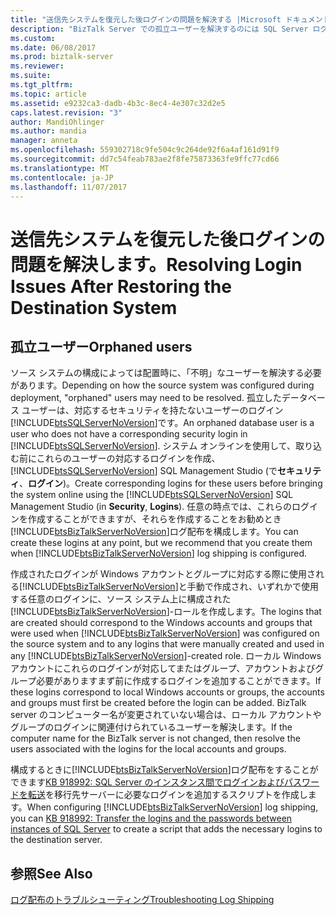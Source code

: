 ```yaml
---
title: "送信先システムを復元した後ログインの問題を解決する |Microsoft ドキュメント"
description: "BizTalk Server での孤立ユーザーを解決するのには SQL Server ログインをスクリプトにログ配布"
ms.custom: 
ms.date: 06/08/2017
ms.prod: biztalk-server
ms.reviewer: 
ms.suite: 
ms.tgt_pltfrm: 
ms.topic: article
ms.assetid: e9232ca3-dadb-4b3c-8ec4-4e307c32d2e5
caps.latest.revision: "3"
author: MandiOhlinger
ms.author: mandia
manager: anneta
ms.openlocfilehash: 559302718c9fe504c9c264de92f6a4af161d91f9
ms.sourcegitcommit: dd7c54feab783ae2f8fe75873363fe9ffc77cd66
ms.translationtype: MT
ms.contentlocale: ja-JP
ms.lasthandoff: 11/07/2017
---
```

# <a name="resolving-login-issues-after-restoring-the-destination-system"></a><span data-ttu-id="19418-103">送信先システムを復元した後ログインの問題を解決します。</span><span class="sxs-lookup"><span data-stu-id="19418-103">Resolving Login Issues After Restoring the Destination System</span></span>

## <a name="orphaned-users"></a><span data-ttu-id="19418-104">孤立ユーザー</span><span class="sxs-lookup"><span data-stu-id="19418-104">Orphaned users</span></span>
<span data-ttu-id="19418-105">ソース システムの構成によっては配置時に、「不明」なユーザーを解決する必要があります。</span><span class="sxs-lookup"><span data-stu-id="19418-105">Depending on how the source system was configured during deployment, "orphaned" users may need to be resolved.</span></span> <span data-ttu-id="19418-106">孤立したデータベース ユーザーは、対応するセキュリティを持たないユーザーのログイン[!INCLUDE[btsSQLServerNoVersion](../includes/btssqlservernoversion-md.md)]です。</span><span class="sxs-lookup"><span data-stu-id="19418-106">An orphaned database user is a user who does not have a corresponding security login in [!INCLUDE[btsSQLServerNoVersion](../includes/btssqlservernoversion-md.md)].</span></span> <span data-ttu-id="19418-107">システム オンラインを使用して、取り込む前にこれらのユーザーの対応するログインを作成、 [!INCLUDE[btsSQLServerNoVersion](../includes/btssqlservernoversion-md.md)] SQL Management Studio (で**セキュリティ**、**ログイン**)。</span><span class="sxs-lookup"><span data-stu-id="19418-107">Create corresponding logins for these users before bringing the system online using the [!INCLUDE[btsSQLServerNoVersion](../includes/btssqlservernoversion-md.md)] SQL Management Studio (in **Security**, **Logins**).</span></span> <span data-ttu-id="19418-108">任意の時点では、これらのログインを作成することができますが、それらを作成することをお勧めとき[!INCLUDE[btsBizTalkServerNoVersion](../includes/btsbiztalkservernoversion-md.md)]ログ配布を構成します。</span><span class="sxs-lookup"><span data-stu-id="19418-108">You can create these logins at any point, but we recommend that you create them when [!INCLUDE[btsBizTalkServerNoVersion](../includes/btsbiztalkservernoversion-md.md)] log shipping is configured.</span></span>  
  
 <span data-ttu-id="19418-109">作成されたログインが Windows アカウントとグループに対応する際に使用される[!INCLUDE[btsBizTalkServerNoVersion](../includes/btsbiztalkservernoversion-md.md)]と手動で作成され、いずれかで使用する任意のログインに、ソース システム上に構成された[!INCLUDE[btsBizTalkServerNoVersion](../includes/btsbiztalkservernoversion-md.md)]-ロールを作成します。</span><span class="sxs-lookup"><span data-stu-id="19418-109">The logins that are created should correspond to the Windows accounts and groups that were used when [!INCLUDE[btsBizTalkServerNoVersion](../includes/btsbiztalkservernoversion-md.md)] was configured on the source system and to any logins that were manually created and used in any [!INCLUDE[btsBizTalkServerNoVersion](../includes/btsbiztalkservernoversion-md.md)]-created role.</span></span> <span data-ttu-id="19418-110">ローカル Windows アカウントにこれらのログインが対応してまたはグループ、アカウントおよびグループ必要がありますまず前に作成するログインを追加することができます。</span><span class="sxs-lookup"><span data-stu-id="19418-110">If these logins correspond to local Windows accounts or groups, the accounts and groups must first be created before the login can be added.</span></span> <span data-ttu-id="19418-111">BizTalk server のコンピューター名が変更されていない場合は、ローカル アカウントやグループのログインに関連付けられているユーザーを解決します。</span><span class="sxs-lookup"><span data-stu-id="19418-111">If the computer name for the BizTalk server is not changed, then resolve the users associated with the logins for the local accounts and groups.</span></span>  
  
 <span data-ttu-id="19418-112">構成するときに[!INCLUDE[btsBizTalkServerNoVersion](../includes/btsbiztalkservernoversion-md.md)]ログ配布をすることができます[KB 918992: SQL Server のインスタンス間でログインおよびパスワードを転送](https://support.microsoft.com/help/918992/how-to-transfer-logins-and-passwords-between-instances-of-sql-server)を移行先サーバーに必要なログインを追加するスクリプトを作成します。</span><span class="sxs-lookup"><span data-stu-id="19418-112">When configuring [!INCLUDE[btsBizTalkServerNoVersion](../includes/btsbiztalkservernoversion-md.md)] log shipping, you can [KB 918992: Transfer the logins and the passwords between instances of SQL Server](https://support.microsoft.com/help/918992/how-to-transfer-logins-and-passwords-between-instances-of-sql-server) to create a script that adds the necessary logins to the destination server.</span></span>  
  
## <a name="see-also"></a><span data-ttu-id="19418-113">参照</span><span class="sxs-lookup"><span data-stu-id="19418-113">See Also</span></span>  
 [<span data-ttu-id="19418-114">ログ配布のトラブルシューティング</span><span class="sxs-lookup"><span data-stu-id="19418-114">Troubleshooting Log Shipping</span></span>](../technical-guides/troubleshooting-log-shipping.md)
